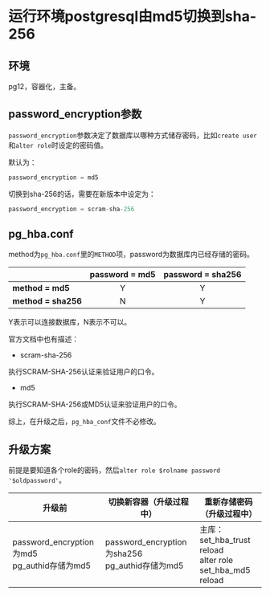 # 运行环境postgresql由md5切换到sha-256

## 环境
pg12，容器化，主备。

## password_encryption参数
`password_encryption`参数决定了数据库以哪种方式储存密码，比如`create user`和`alter role`时设定的密码值。

默认为：
```sql
password_encryption = md5
```

切换到sha-256的话，需要在新版本中设定为：
```sql
password_encryption = scram-sha-256
```

## pg_hba.conf
method为`pg_hba.conf`里的`METHOD`项，password为数据库内已经存储的密码。

|                     | password = md5 | password = sha256 |
| -                   | :-:            | :-:               |
| **method = md5**    | Y              | Y                 |
| **method = sha256** | N              | Y                 |

Y表示可以连接数据库，N表示不可以。

官方文档中也有描述：

- scram-sha-256

执行SCRAM-SHA-256认证来验证用户的口令。

- md5

执行SCRAM-SHA-256或MD5认证来验证用户的口令。

综上，在升级之后，`pg_hba_conf`文件不必修改。

## 升级方案
前提是要知道各个role的密码，然后`alter role $rolname password '$oldpassword'`。

| 升级前 | 切换新容器（升级过程中） | 重新存储密码（升级过程中） |
| - | - | - |
| password_encryption为md5<br>pg_authid存储为md5 | password_encryption为sha256<br>pg_authid存储为md5 | 主库：<br>set_hba_trust<br>reload<br>alter role<br>set_hba_md5<br>reload |
